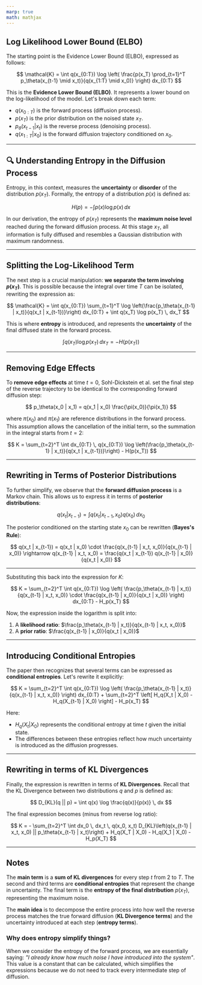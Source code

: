 ```yaml
---
marp: true
math: mathjax
--- 
```


## **Log Likelihood Lower Bound (ELBO)**

The starting point is the Evidence Lower Bound (ELBO), expressed as follows:

$$
\mathcal{K} 
= \int q(x_{0:T}) \log \left( \frac{p(x_T) \prod_{t=1}^T p_\theta(x_{t-1} \mid x_t)}{q(x_{1:T} \mid x_0)} \right) dx_{0:T}
$$

This is the **Evidence Lower Bound (ELBO)**. It represents a lower bound on the log-likelihood of the model. Let's break down each term:

* $q(x_{0:T})$ is the forward process (diffusion process).
* $p(x_T)$ is the prior distribution on the noised state $x_T$.
* $p_\theta(x_{t-1} | x_t)$ is the reverse process (denoising process).
* $q(x_{1:T} | x_0)$ is the forward diffusion trajectory conditioned on $x_0$.

---

## 🔍 **Understanding Entropy in the Diffusion Process**

Entropy, in this context, measures the **uncertainty** or **disorder** of the distribution $p(x_T)$. Formally, the entropy of a distribution $p(x)$ is defined as:

$$
H(p) = -\int p(x) \log p(x) \, dx
$$

In our derivation, the entropy of $p(x_T)$ represents the **maximum noise level** reached during the forward diffusion process. At this stage $x_T$, all information is fully diffused and resembles a Gaussian distribution with maximum randomness.

---

## **Splitting the Log-Likelihood Term**

The next step is a crucial manipulation: **we separate the term involving $p(x_T)$**. This is possible because the integral over time $T$ can be isolated, rewriting the expression as:

$$
\mathcal{K}
= \int q(x_{0:T}) \sum_{t=1}^T \log \left(\frac{p_\theta(x_{t-1} | x_t)}{q(x_t | x_{t-1})}\right) dx_{0:T} + \int q(x_T) \log p(x_T) \, dx_T
$$

This is where **entropy** is introduced, and represents the **uncertainty** of the final diffused state in the forward process.

$$
\int q(x_T) \log p(x_T) \, dx_T = -H(p(x_T))
$$

---


## **Removing Edge Effects**

To **remove edge effects** at time $t = 0$, Sohl-Dickstein et al. set the final step of the reverse trajectory to be identical to the corresponding forward diffusion step:

$$
p_\theta(x_0 | x_1) = q(x_1 | x_0) \frac{\pi(x_0)}{\pi(x_1)}
$$

where $\pi(x_0)$ and $\pi(x_1)$ are reference distributions in the forward process. This assumption allows the cancellation of the initial term, so the summation in the integral starts from $t = 2$:

$$
K = \sum_{t=2}^T \int dx_{0:T} \, q(x_{0:T}) \log \left(\frac{p_\theta(x_{t-1} | x_t)}{q(x_t | x_{t-1})}\right) - H(p(x_T))
$$

---

## **Rewriting in Terms of Posterior Distributions**

To further simplify, we observe that the **forward diffusion process** is a Markov chain. This allows us to express it in terms of **posterior distributions**:

$$
q(x_t | x_{t-1}) = \int q(x_t | x_{t-1}, x_0) q(x_0) \, dx_0
$$

The posterior conditioned on the starting state $x_0$ can be rewritten (**Bayes's Rule**):

$$
q(x_t | x_{t-1}) = q(x_t | x_0) \cdot \frac{q(x_{t-1} | x_t, x_0)}{q(x_{t-1} | x_0)} \rightarrow
q(x_{t-1} | x_t, x_0) = \frac{q(x_t | x_{t-1}) q(x_{t-1} | x_0)}{q(x_t | x_0)}
$$

---

Substituting this back into the expression for $K$:

$$
K = \sum_{t=2}^T \int q(x_{0:T}) \log \left( \frac{p_\theta(x_{t-1} | x_t)}{q(x_{t-1} | x_t, x_0)} \cdot \frac{q(x_{t-1} | x_0)}{q(x_t | x_0)} \right) dx_{0:T} - H_p(x_T)
$$

Now, the expression inside the logarithm is split into:

1. A **likelihood ratio**: $\frac{p_\theta(x_{t-1} | x_t)}{q(x_{t-1} | x_t, x_0)}$
2. A **prior ratio**: $\frac{q(x_{t-1} | x_0)}{q(x_t | x_0)}$

---

## **Introducing Conditional Entropies**

The paper then recognizes that several terms can be expressed as **conditional entropies**. Let's rewrite it explicitly:

$$
K = \sum_{t=2}^T \int q(x_{0:T}) \log \left( \frac{p_\theta(x_{t-1} | x_t)}{q(x_{t-1} | x_t, x_0)} \right) dx_{0:T} + \sum_{t=2}^T \left[ H_q(X_t | X_0) - H_q(X_{t-1} | X_0) \right] - H_p(x_T)
$$

Here:

* $H_q(X_t | X_0)$ represents the conditional entropy at time $t$ given the initial state.
* The differences between these entropies reflect how much uncertainty is introduced as the diffusion progresses.

---

## **Rewriting in terms of KL Divergences**

Finally, the expression is rewritten in terms of **KL Divergences**. Recall that the KL Divergence between two distributions $q$ and $p$ is defined as:

$$
D_{KL}(q || p) = \int q(x) \log \frac{q(x)}{p(x)} \, dx
$$

The final expression becomes (minus from reverse log ratio):

$$
K = - \sum_{t=2}^T \int dx_0 \, dx_t \, q(x_0, x_t) D_{KL}\left(q(x_{t-1} | x_t, x_0) || p_\theta(x_{t-1} | x_t)\right) + H_q(X_T | X_0) - H_q(X_1 | X_0) - H_p(X_T)
$$

---

## **Notes**
The **main term** is a **sum of KL divergences** for every step $t$ from 2 to $T$. The second and third terms are **conditional entropies** that represent the change in uncertainty. The final term is the **entropy of the final distribution** $p(x_T)$, representing the maximum noise.

The **main idea** is to decompose the entire process into how well the reverse process matches the true forward diffusion (**KL Divergence terms**) and the uncertainty introduced at each step (**entropy terms**).


### **Why does entropy simplify things?**

When we consider the entropy of the forward process, we are essentially saying: *"I already know how much noise I have introduced into the system"*. This value is a constant that can be calculated, which simplifies the expressions because we do not need to track every intermediate step of diffusion.
